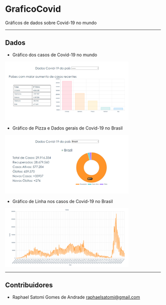# GraficoCovid
Gráficos de dados sobre Covid-19 no mundo

--- 

## Dados
- Gráfico dos casos de Covid-19 no mundo
<img src="img/1.png" width="400" height="190">

- Gráfico de Pizza e Dados gerais de Covid-19 no Brasil
<img src="img/2.png" width="400" height="190">

- Gráfico de Linha nos casos de Covid-19 no Brasil
<img src="img/3.png" width="400" height="190">

---
## Contribuidores

- Raphael Satomi Gomes de Andrade <raphaelsatomi@gmail.com>
